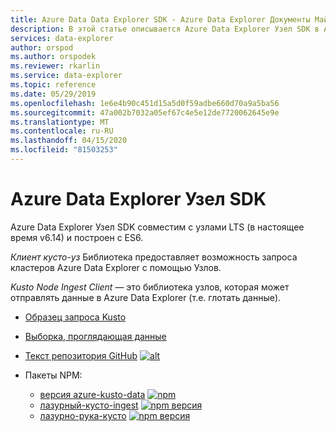 ```yaml
---
title: Azure Data Data Explorer SDK - Azure Data Explorer Документы Майкрософт
description: В этой статье описывается Azure Data Explorer Узел SDK в Azure Data Explorer.
services: data-explorer
author: orspod
ms.author: orspodek
ms.reviewer: rkarlin
ms.service: data-explorer
ms.topic: reference
ms.date: 05/29/2019
ms.openlocfilehash: 1e6e4b90c451d15a5d0f59adbe660d70a9a5ba56
ms.sourcegitcommit: 47a002b7032a05ef67c4e5e12de7720062645e9e
ms.translationtype: MT
ms.contentlocale: ru-RU
ms.lasthandoff: 04/15/2020
ms.locfileid: "81503253"
---
```

# <a name="azure-data-explorer-node-sdk"></a>Azure Data Explorer Узел SDK

Azure Data Explorer Узел SDK совместим с узлами LTS (в настоящее время v6.14) и построен с ES6.

*Клиент кусто-уз* Библиотека предоставляет возможность запроса кластеров Azure Data Explorer с помощью Узлов. 

*Kusto Node Ingest Client* — это библиотека узлов, которая может отправлять данные в Azure Data Explorer (т.е. глотать данные). 

* [Образец запроса Kusto](https://github.com/Azure/azure-kusto-node/blob/master/azure-kusto-data/example.js)

* [Выборка, проглядающая данные](https://github.com/Azure/azure-kusto-node/blob/master/azure-kusto-ingest/example.js)

* [Текст репозитория GitHub](https://github.com/Azure/azure-kusto-node) [ ![alt](https://travis-ci.org/Azure/azure-kusto-node.svg?branch=master "azure-kusto-node")](https://travis-ci.org/Azure/azure-kusto-node)

* Пакеты NPM:

    * [версия azure-kusto-data](https://www.npmjs.com/package/azure-kusto-data)  [![npm](https://badge.fury.io/js/azure-kusto-data.svg)](https://badge.fury.io/js/azure-kusto-data) 
    * [лазурный-кусто-ingest](https://www.npmjs.com/package/azure-kusto-ingest)  [![npm версия](https://badge.fury.io/js/azure-kusto-ingest.svg)](https://badge.fury.io/js/azure-kusto-ingest)
    * [лазурно-рука-кусто](https://www.npmjs.com/package/azure-arm-kusto) [ ![npm версия](https://badge.fury.io/js/azure-arm-kusto.svg)](https://badge.fury.io/js/azure-arm-kusto)